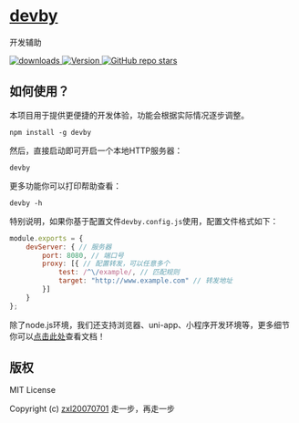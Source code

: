 # [devby](https://github.com/fragement-contrib/devby)
开发辅助

<p>
    <a href="https://zxl20070701.github.io/toolbox/#/npm-download?packages=devby&interval=7">
        <img src="https://img.shields.io/npm/dm/devby.svg" alt="downloads">
    </a>
    <a href="https://www.npmjs.com/package/devby">
        <img src="https://img.shields.io/npm/v/devby.svg" alt="Version">
    </a>
    <a href="https://github.com/fragement-contrib/devby" target='_blank'>
        <img alt="GitHub repo stars" src="https://img.shields.io/github/stars/fragement-contrib/devby?style=social">
    </a>
</p>

## 如何使用？

本项目用于提供更便捷的开发体验，功能会根据实际情况逐步调整。

```
npm install -g devby
```

然后，直接启动即可开启一个本地HTTP服务器：

```
devby
```

更多功能你可以打印帮助查看：

```
devby -h
```

特别说明，如果你基于配置文件``` devby.config.js ```使用，配置文件格式如下：

```js
module.exports = {
    devServer: { // 服务器
        port: 8080, // 端口号
        proxy: [{ // 配置转发，可以任意多个
            test: /^\/example/, // 匹配规则
            target: "http://www.example.com" // 转发地址
        }]
    }
};
```

除了node.js环境，我们还支持浏览器、uni-app、小程序开发环境等，更多细节你可以[点击此处](https://fragement-contrib.github.io/devby)查看文档！

## 版权

MIT License

Copyright (c) [zxl20070701](https://zxl20070701.github.io/notebook/home.html) 走一步，再走一步
